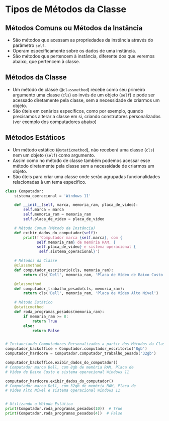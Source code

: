 # Tipos de Métodos da Classe


## Métodos Comuns ou Métodos da Instância


- São métodos que acessam as propriedades da instância através do parâmetro ``self``.
- Operam especificamente sobre os dados de uma instância.
- São métodos que pertencem à instância, diferente dos que veremos abaixo, que pertencem à classe.


## Métodos da Classe


- Um método de classe (``@classmethod``) recebe como seu primeiro argumento uma classe (``cls``) ao invés de um objeto (``self``) e pode ser acessado diretamente pela classe, sem a necessidade de criarmos um objeto.
- São úteis em cenários específicos, como por exemplo, quando precisamos alterar a classe em si, criando construtores personalizados (ver exemplo dos computadores abaixo)


## Métodos Estáticos


- Um método estático (``@staticmethod``), não receberá uma classe (``cls``) nem um objeto (``self``) como argumento.
- Assim como no método de classe também podemos acessar esse método diretamente pela classe sem a necessidade de criarmos um objeto.
- São úteis para criar uma classe onde serão agrupadas funcionalidades relacionadas à um tema específico.


```python
class Computador:
    sistema_operacional = 'Windows 11'

    def __init__(self, marca, memoria_ram, placa_de_video):
        self.marca = marca
        self.memoria_ram = memoria_ram
        self.placa_de_video = placa_de_video

    # Método Comum (Método da Instância)
    def exibir_dados_do_computador(self):
        print(f'Computador marca {self.marca}, com {
              self.memoria_ram} de memória RAM, {
              self.placa_de_video} e sistema operacional {
               self.sistema_operacional}')

    # Métodos da Classe
    @classmethod
    def computador_escritorio(cls, memoria_ram):
        return cls('Dell', memoria_ram, 'Placa de Vídeo de Baixo Custo')

    @classmethod
    def computador_trabalho_pesado(cls, memoria_ram):
        return cls('Dell', memoria_ram, 'Placa de Vídeo Alto Nível')

    # Método Estático
    @staticmethod
    def roda_programas_pesados(memoria_ram):
        if memoria_ram >= 8:
            return True
        else:
            return False


# Instanciando Computadores Personalizados a partir dos Métodos da Classe
computador_backoffice = Computador.computador_escritorio('8gb')
computador_hardcore = Computador.computador_trabalho_pesado('32gb')

computador_backoffice.exibir_dados_do_computador()
# Computador marca Dell, com 8gb de memória RAM, Placa de 
# Vídeo de Baixo Custo e sistema operacional Windows 11

computador_hardcore.exibir_dados_do_computador()
# Computador marca Dell, com 32gb de memória RAM, Placa de 
# Vídeo Alto Nível e sistema operacional Windows 11


# Utilizando o Método Estático
print(Computador.roda_programas_pesados(10))  # True
print(Computador.roda_programas_pesados(4))  # False
```